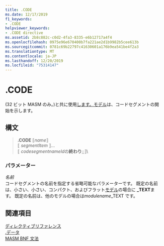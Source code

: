```yaml
---
title: .CODE
ms.date: 12/17/2019
f1_keywords:
- .CODE
helpviewer_keywords:
- .CODE directive
ms.assetid: 2b8c882c-c0d2-4fa3-8335-e6b12717a4f4
ms.openlocfilehash: 0975e96e670400b7fa221ae2d1b9982b5cee613b
ms.sourcegitcommit: 0781c69b22797c41630601a176b9ea541be4f2a3
ms.translationtype: MT
ms.contentlocale: ja-JP
ms.lasthandoff: 12/20/2019
ms.locfileid: "75314147"
---
```

# <a name="code"></a>.CODE

(32 ビット MASM のみ。)と共に使用[します。モデル](dot-model.md)は、コードセグメントの開始を示します。

## <a name="syntax"></a>構文

> **.CODE** ⟦*name*⟧ \
> ⟦ *segmentItem* ⟧... \
> ⟦ *codesegmentnameId*の**終わり**;;⟧\

### <a name="parameters"></a>パラメーター

*名前*\
コードセグメントの名前を指定する省略可能なパラメーターです。 既定の名前は、小さい、小さい、コンパクト、およびフラット[モデル](dot-model.md)の場合に **_TEXT**ます。 既定の名前は、他のモデルの場合は*modulename*_TEXT です。

## <a name="see-also"></a>関連項目

[ディレクティブリファレンス](directives-reference.md)\
[.データ](dot-data.md)\
[MASM BNF 文法](masm-bnf-grammar.md)

